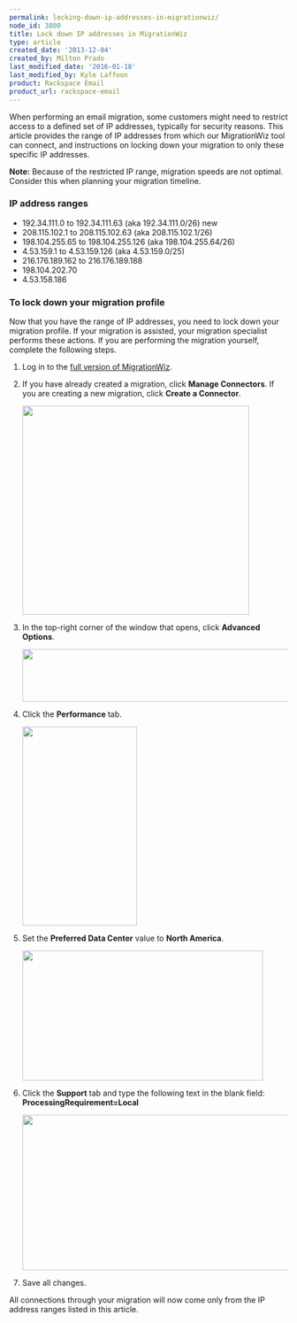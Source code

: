 ```yaml
---
permalink: locking-down-ip-addresses-in-migrationwiz/
node_id: 3800
title: Lock down IP addresses in MigrationWiz
type: article
created_date: '2013-12-04'
created_by: Milton Prado
last_modified_date: '2016-01-18'
last_modified_by: Kyle Laffoon
product: Rackspace Email
product_url: rackspace-email
---
```


When performing an email migration, some customers might need to
restrict access to a defined set of IP addresses, typically for security
reasons. This article provides the range of IP addresses from which our
MigrationWiz tool can connect, and instructions on locking down your
migration to only these specific IP addresses.

**Note:** Because of the restricted IP range, migration speeds are not optimal.
Consider this when planning your migration timeline.

### IP address ranges

-   192.34.111.0 to 192.34.111.63 (aka 192.34.111.0/26) new
-   208.115.102.1 to 208.115.102.63 (aka 208.115.102.1/26)
-   198.104.255.65 to 198.104.255.126 (aka 198.104.255.64/26)
-   4.53.159.1 to 4.53.159.126 (aka 4.53.159.0/25)
-   216.176.189.162 to 216.176.189.188
-   198.104.202.70
-   4.53.158.186

### To lock down your migration profile

Now that you have the range of IP addresses, you need to lock down your
migration profile. If your migration is assisted, your migration
specialist performs these actions. If you are performing the migration
yourself, complete the following steps.

1. Log in to the [full version of MigrationWiz](/how-to/accessing-the-full-version-of-migrationwiz).

2. If you have already created a migration, click **Manage Connectors**. If you are creating a new migration, click **Create a  Connector**.

    <img src="{% asset_path rackspace-email/locking-down-ip-addresses-in-migrationwiz/Step_1.png %}" width="410" height="378" />

3. In the top-right corner of the window that opens, click **Advanced Options**.

    <img src="{% asset_path rackspace-email/locking-down-ip-addresses-in-migrationwiz/advanced.png %}" width="872" height="95" />

4. Click the **Performance** tab.

    <img src="{% asset_path rackspace-email/locking-down-ip-addresses-in-migrationwiz/Step_3.png %}" width="207" height="360" />

5. Set the **Preferred Data Center** value to **North America**.

    <img src="{% asset_path rackspace-email/locking-down-ip-addresses-in-migrationwiz/Step_4.png %}" width="435" height="235" />

6. Click the **Support** tab and type the following text in the blank field: **ProcessingRequirement=Local**

    <img src="{% asset_path rackspace-email/locking-down-ip-addresses-in-migrationwiz/Step_5.png %}" width="786" height="281" />

7. Save all changes.

All connections through your migration will now come only from the IP address ranges listed in this article.
